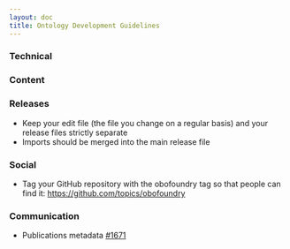 ```yaml
---
layout: doc
title: Ontology Development Guidelines
---
```


### Technical


### Content


### Releases

- Keep your edit file (the file you change on a regular basis) and your release files strictly separate
- Imports should be merged into the main release file

### Social

- Tag your GitHub repository with the obofoundry tag so that people can find it: https://github.com/topics/obofoundry

### Communication

- Publications metadata [#1671](https://github.com/OBOFoundry/OBOFoundry.github.io/issues/1671)

